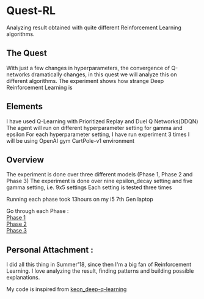 # Quest-RL
Analyzing result obtained with quite different Reinforcement Learning algorithms.

## The Quest
With just a few changes in hyperparameters, the convergence of Q-networks dramatically changes, in this quest we will analyze this on different algorithms.
The experiment shows how strange Deep Reinforcement Learning is

## Elements
I have used Q-Learning with Prioritized Replay and Duel Q Networks(DDQN)
The agent will run on different hyperparameter setting for gamma and epsilon
For each hyperparameter setting, I have run experiment 3 times
I will be using OpenAI gym CartPole-v1 environment

## Overview 
The experiment is done over three different models (Phase 1, Phase 2 and Phase 3)
The experiment is done over nine epsilon_decay setting and five gamma setting, i.e. 9x5 settings
Each setting is tested three times

Running each phase took 13hours on my i5 7th Gen laptop

Go through each Phase : <br>
<a href="https://github.com/adityauser/Quest-RL/tree/master/Phase1">Phase 1</a><br>
<a href="https://github.com/adityauser/Quest-RL/tree/master/Phase-2">Phase 2</a><br>
<a href="https://github.com/adityauser/Quest-RL/tree/master/Phase-3">Phase 3</a><br>


## Personal Attachment : 
I did all this thing in Summer'18, since then I'm a big fan of Reinforcement Learning. I love analyzing the result, finding patterns and building possible explanations.



My code is inspired from  <a href="https://github.com/keon/deep-q-learning">keon_deep-q-learning</a>
